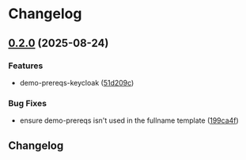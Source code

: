 # Changelog

## [0.2.0](https://github.com/Telicent-io/telicent-core-charts/compare/demo-prereqs-keycloak-v0.1.0...demo-prereqs-keycloak-v0.2.0) (2025-08-24)


### Features

* demo-prereqs-keycloak ([51d209c](https://github.com/Telicent-io/telicent-core-charts/commit/51d209ca53398162589b2e615c6d7093025d9c5f))


### Bug Fixes

* ensure demo-prereqs isn't used in the fullname template ([199ca4f](https://github.com/Telicent-io/telicent-core-charts/commit/199ca4f59a675e5532570d12cf07d946ea58af8c))

## Changelog
